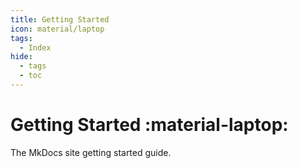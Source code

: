 ```yaml
---
title: Getting Started
icon: material/laptop
tags:
  - Index
hide:
  - tags
  - toc
---
```


# Getting Started :material-laptop:

The MkDocs site getting started guide.
